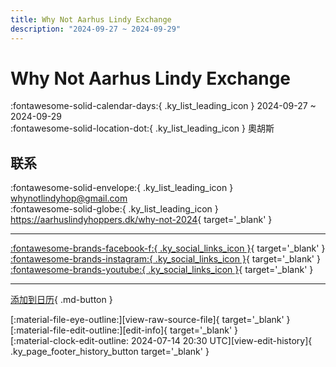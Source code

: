 ```yaml
---
title: Why Not Aarhus Lindy Exchange
description: "2024-09-27 ~ 2024-09-29"
---
```


# Why Not Aarhus Lindy Exchange 

:fontawesome-solid-calendar-days:{ .ky_list_leading_icon } 2024-09-27 ~ 2024-09-29  
:fontawesome-solid-location-dot:{ .ky_list_leading_icon } 奧胡斯  

## 联系

:fontawesome-solid-envelope:{ .ky_list_leading_icon } <whynotlindyhop@gmail.com>  
:fontawesome-solid-globe:{ .ky_list_leading_icon } <https://aarhuslindyhoppers.dk/why-not-2024>{ target='_blank' }  

---

 [:fontawesome-brands-facebook-f:{ .ky_social_links_icon }](https://www.facebook.com/whynotaarhuslindyexchange){ target='_blank' } [:fontawesome-brands-instagram:{ .ky_social_links_icon }](https://instagram.com/aarhuslindyhoppers){ target='_blank' } [:fontawesome-brands-youtube:{ .ky_social_links_icon }](https://youtube.com/@aarhuslindyhoppers1626){ target='_blank' }

---

[添加到日历](https://swing.news/ics/zh-Hans/2024/dk/why-not-aarhus-lindy-exchange-2024.ics){ .md-button }

<div class="ky_page_footer" markdown>
<div class="ky_page_footer_trailing" markdown="span">
[:material-file-eye-outline:][view-raw-source-file]{ target='_blank' }
[:material-file-edit-outline:][edit-info]{ target='_blank' }
</div>
<div class="ky_page_footer_leading" markdown="span">
[:material-clock-edit-outline: 2024-07-14 20:30 UTC][view-edit-history]{ .ky_page_footer_history_button target='_blank' }
</div>
</div>

[view-raw-source-file]: https://github.com/swingdance/events/blob/main/2024/dk/why-not-aarhus-lindy-exchange-2024.json "查看原始源文件"
[edit-info]: https://github.com/swingdance/events/issues/new?assignees=&labels=update+event&projects=&template=03-update_entity.yml&title=%5B2024%2Fdk%5D%20Why%20Not%20Aarhus%20Lindy%20Exchange&region=dk&year=2024&id=why-not-aarhus-lindy-exchange-2024&name=Why%20Not%20Aarhus%20Lindy%20Exchange&org_id= "编辑信息"

[view-edit-history]: https://github.com/swingdance/events/commits/main/2024/dk/why-not-aarhus-lindy-exchange-2024.json "查看编辑历史"
